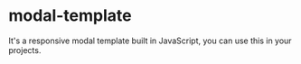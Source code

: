 # modal-template
It's a responsive modal template built in JavaScript, you can use this in your projects.
